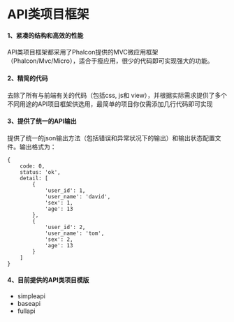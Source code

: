 # API类项目框架

#### 1、紧凑的结构和高效的性能

API类项目框架都采用了Phalcon提供的MVC微应用框架（Phalcon/Mvc/Micro），适合于瘦应用，很少的代码即可实现强大的功能。

#### 2、精简的代码

去除了所有与前端有关的代码（包括css, js和 view），并根据实际需求提供了多个不同用途的API项目框架供选用，最简单的项目你仅需添加几行代码即可实现

#### 3、提供了统一的API输出

提供了统一的json输出方法（包括错误和异常状况下的输出）和输出状态配置文件。输出格式为：

```
{
    code: 0,
    status: 'ok',
    detail: [
        {
            'user_id': 1,
            'user_name': 'david',
            'sex': 1,
            'age': 13
        },
        {
            'user_id': 2,
            'user_name': 'tom',
            'sex': 2,
            'age': 13
        }
    ]
}
```

#### 4、目前提供的API类项目模版
* simpleapi
* baseapi
* fullapi

